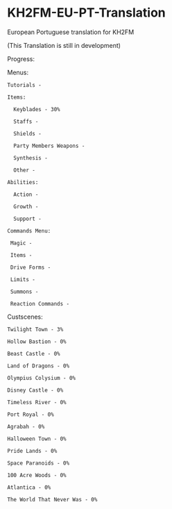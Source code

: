# KH2FM-EU-PT-Translation
European Portuguese translation for KH2FM

(This Translation is still in development)

Progress:

  Menus:
  
    Tutorials - 
  
    Items:  
    
      Keyblades - 30%
      
      Staffs -
      
      Shields -
      
      Party Members Weapons - 
      
      Synthesis - 
      
      Other -
    
    Abilities:
    
      Action -
      
      Growth -
      
      Support -
    
    Commands Menu:
    
     Magic -
     
     Items -
     
     Drive Forms -
     
     Limits -
     
     Summons -

     Reaction Commands - 
     
     
  Custscenes:

    Twilight Town - 3%

    Hollow Bastion - 0% 

    Beast Castle - 0% 

    Land of Dragons - 0% 

    Olympius Colysium - 0% 

    Disney Castle - 0% 

    Timeless River - 0%  

    Port Royal - 0% 

    Agrabah - 0% 

    Halloween Town - 0% 

    Pride Lands - 0% 

    Space Paranoids - 0% 

    100 Acre Woods - 0% 

    Atlantica - 0% 

    The World That Never Was - 0% 
